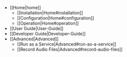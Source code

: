 * [[Home|home]]
    * [[Installation|Home#installation]]
    * [[Configuration|Home#configuration]]
    * [[Operation|Home#operation]]
* [[User Guide|User-Guide]]
* [[Developer Guide|Developer-Guide]]
* [[Advanced|Advanced]]
    * [[Run as a Service|Advanced#run-as-a-service]]
    * [[Record Audio Files|Advanced#record-audio-files]]